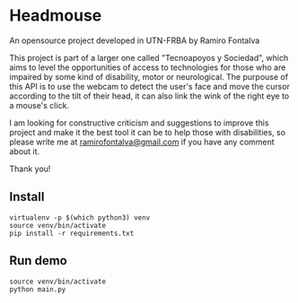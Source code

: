 # Headmouse
An opensource project developed in UTN-FRBA by Ramiro Fontalva

This project is part of a larger one called "Tecnoapoyos y Sociedad", which aims to level the opportunities of access to technologies for those who are impaired by some kind of disability, motor or neurological. The purpouse of this API is to use the webcam to detect the user's face and move the cursor according to the tilt of their head, it can also link the wink of the right eye to a mouse's click. 

I am looking for constructive criticism and suggestions to improve this project and make it the best tool it can be to help those with disabilities, so please write me at ramirofontalva@gmail.com if you have any comment about it.

Thank you!


## Install

```shell script
virtualenv -p $(which python3) venv  
source venv/bin/activate
pip install -r requirements.txt
```


## Run demo

```shell
source venv/bin/activate
python main.py
```
